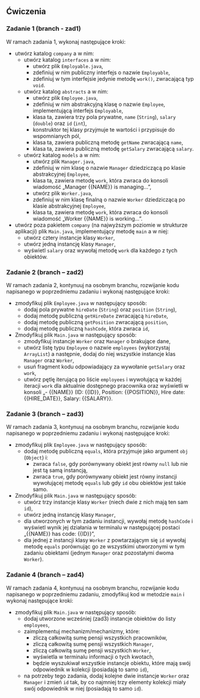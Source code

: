 ## Ćwiczenia

### Zadanie 1 (branch - zad1)
W ramach zadania 1, wykonaj następujące kroki:
- utwórz katalog `company` a w nim:
  - utwórz katalog `interfaces` a w nim:
    - utwórz plik `Employable.java`,
    - zdefiniuj w nim publiczny interfejs o nazwie `Employable`,
    - zdefiniuj w tym interfejsie jedynie metodę `work()`, zwracającą typ `void`.
  - utwórz katalog `abstracts` a w nim:
    - utwórz plik `Employee.java`,
    - zdefiniuj w nim abstrakcyjną klasę o nazwie `Employee`, implementującą interfejs `Employable`,
    - klasa ta, zawiera trzy pola prywatne, `name` (`String`), `salary` (`double`) oraz `id` (`int`),
    - konstruktor tej klasy przyjmuje te wartości i przypisuje do wspomnianych pól,
    - klasa ta, zawiera publiczną metodę `getName` zwracającą `name`,
    - klasa ta, zawiera publiczną metodę `getSalary` zwracającą `salary`.
  - utwórz katalog `models` a w nim:
    - utwórz plik `Manager.java`,
    - zdefiniuj w nim klasę o nazwie `Manager` dziedziczącą po klasie abstrakcyjnej `Employee`,
    - klasa ta, zawiera metodę `work`, która zwraca do konsoli wiadomość „Manager {{NAME}} is managing…”,
    - utwórz plik `Worker.java`,
    - zdefiniuj w nim klasę finalną o nazwie `Worker` dziedziczącą po klasie abstrakcyjnej `Employee`,
    - klasa ta, zawiera metodę `work`, która zwraca do konsoli wiadomość „Worker {{NAME}} is working…”.
- utwórz poza pakietem `company` (na najwyższym poziomie w strukturze aplikacji) plik `Main.java`, implementujący metodę `main` a w niej:
  - utwórz cztery instancje klasy `Worker`,
  - utwórz jedną instancję klasy `Manager`,
  - wyświetl `salary` oraz wywołaj metodę `work` dla każdego z tych obiektów.

### Zadanie 2 (branch – zad2)
W ramach zadania 2, kontynuuj na osobnym branchu, rozwijanie kodu napisanego w poprzedniemu zadaniu i wykonaj następujące kroki:
- zmodyfikuj plik `Employee.java` w następujący sposób:
  - dodaj pola prywatne `hireDate` (`String`) oraz `position` (`String`),
  - dodaj metodę publiczną `getHireDate` zwracającą `hireDate`,
  - dodaj metodę publiczną `getPosition` zwracającą `position`,
  - dodaj metodę publiczną `hashCode`, która zwraca `id`,
- Zmodyfikuj plik `Main.java` w następujący sposób:
  - zmodyfikuj instancje `Worker` oraz `Manager` o brakujące dane,
  - utwórz listę typu `Employee` o nazwie `employees` (wykorzystaj `ArrayList`) a następnie, dodaj do niej wszystkie instancje klas `Manager` oraz `Worker`,
  - usuń fragment kodu odpowiadający za wywołanie `getSalary` oraz `work`,
  - utwórz pętlę iterującą po liście `employees` i wywołującą w każdej iteracji `work` dla aktualnie dostępnego pracownika oraz wyświetli w konsoli „- {{NAME}} (ID: {{ID}}, Position: {{POSITION}}, Hire date: {{HIRE_DATE}}, Salary: {{SALARY}}.

### Zadanie 3 (branch – zad3)
W ramach zadania 3, kontynuuj na osobnym branchu, rozwijanie kodu napisanego w poprzedniemu zadaniu i wykonaj następujące kroki:
- zmodyfikuj plik `Employee.java` w następujący sposób:
  - dodaj metodę publiczną `equals`, która przyjmuje jako argument `obj` (`Object`) i:
    - zwraca `false`, gdy porównywany obiekt jest równy `null` lub nie jest tą samą instancją,
    - zwraca `true`, gdy porównywany obiekt jest równy instancji wywołującej metodę `equals` lub gdy `id` obu obiektów jest takie samo.
- Zmodyfikuj plik `Main.java` w następujący sposób:
  - utwórz trzy instancje klasy `Worker` (niech dwie z nich mają ten sam `id`),
  - utwórz jedną instancję klasy `Manager`,
  - dla utworzonych w tym zadaniu instancji, wywołaj metodę `hashCode` i wyświetl wynik jej działania w terminalu w następującej postaci „{{NAME}} has code: {{ID}}”,
  - dla jednej z instancji klasy `Worker` z powtarzającym się `id` wywołaj metodę `equals` porównując go ze wszystkimi utworzonymi w tym zadaniu obiektami (jednym `Manager` oraz pozostałymi dwoma `Worker`).

### Zadanie 4 (branch – zad4)
W ramach zadania 4, kontynuuj na osobnym branchu, rozwijanie kodu napisanego w poprzedniemu zadaniu, zmodyfikuj kod w metodzie `main` i wykonaj następujące kroki:
- zmodyfikuj plik `Main.java` w następujący sposób:
  - dodaj utworzone wcześniej (zad3) instancje obiektów do listy `employees`,
  - zaimplementuj mechanizm/mechanizmy, które:
    - zliczą całkowitą sumę pensji wszystkich pracowników,
    - zliczą całkowitą sumę pensji wszystkich `Manager`,
    - zliczą całkowitą sumę pensji wszystkich `Worker`,
    - wyświetla w terminalu informacji o tych kwotach,
    - będzie wyszukiwał wszystkie instancje obiektu, które mają swój odpowiednik w kolekcji (posiadają to samo `id`),
  - na potrzeby tego zadania, dodaj kolejne dwie instancje `Worker` oraz `Manager` i zmień `id` tak, by co najmniej trzy elementy kolekcji miały swój odpowiednik w niej (posiadają to samo `id`).
